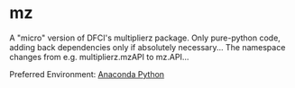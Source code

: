 mz
==

A "micro" version of DFCI's multiplierz package. Only pure-python code, adding back dependencies only if absolutely necessary...
The namespace changes from e.g. multiplierz.mzAPI to mz.API...

Preferred Environment: [Anaconda Python](http://continuum.io/downloads)
